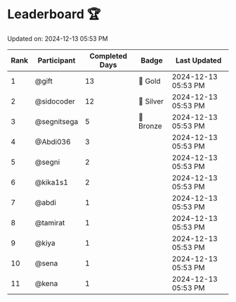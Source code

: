 # Leaderboard 🏆

Updated on: 2024-12-13 05:53 PM

| Rank | Participant       | Completed Days | Badge      | Last Updated         |
|------|-------------------|----------------|------------|----------------------|
| 1    | @gift             | 13             | 🏅 Gold     | 2024-12-13 05:53 PM |
| 2    | @sidocoder        | 12             | 🥈 Silver   | 2024-12-13 05:53 PM |
| 3    | @segnitsega       | 5              | 🥉 Bronze   | 2024-12-13 05:53 PM |
| 4    | @Abdi036          | 3              |            | 2024-12-13 05:53 PM |
| 5    | @segni            | 2              |            | 2024-12-13 05:53 PM |
| 6    | @kika1s1          | 2              |            | 2024-12-13 05:53 PM |
| 7    | @abdi             | 1              |            | 2024-12-13 05:53 PM |
| 8    | @tamirat          | 1              |            | 2024-12-13 05:53 PM |
| 9    | @kiya             | 1              |            | 2024-12-13 05:53 PM |
| 10   | @sena             | 1              |            | 2024-12-13 05:53 PM |
| 11   | @kena             | 1              |            | 2024-12-13 05:53 PM |
